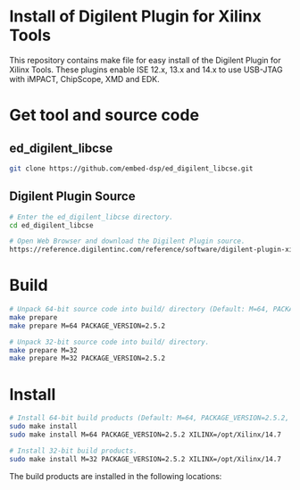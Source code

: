 
Install of Digilent Plugin for Xilinx Tools
===========================================

This repository contains make file for easy install of the Digilent Plugin for Xilinx Tools.
These plugins enable ISE 12.x, 13.x and 14.x to use USB-JTAG with iMPACT, ChipScope, XMD and EDK.

Get tool and source code
========================

## ed_digilent_libcse
```bash
git clone https://github.com/embed-dsp/ed_digilent_libcse.git
```

## Digilent Plugin Source
```bash
# Enter the ed_digilent_libcse directory.
cd ed_digilent_libcse

# Open Web Browser and download the Digilent Plugin source.
https://reference.digilentinc.com/reference/software/digilent-plugin-xilinx-tools/start
```

Build
=====
```bash
# Unpack 64-bit source code into build/ directory (Default: M=64, PACKAGE_VERSION=2.5.2)
make prepare
make prepare M=64 PACKAGE_VERSION=2.5.2

# Unpack 32-bit source code into build/ directory.
make prepare M=32
make prepare M=32 PACKAGE_VERSION=2.5.2
```

Install
=======
```bash
# Install 64-bit build products (Default: M=64, PACKAGE_VERSION=2.5.2, XILINX=/opt/Xilinx/14.7)
sudo make install
sudo make install M=64 PACKAGE_VERSION=2.5.2 XILINX=/opt/Xilinx/14.7

# Install 32-bit build products.
sudo make install M=32 PACKAGE_VERSION=2.5.2 XILINX=/opt/Xilinx/14.7
```

The build products are installed in the following locations:
